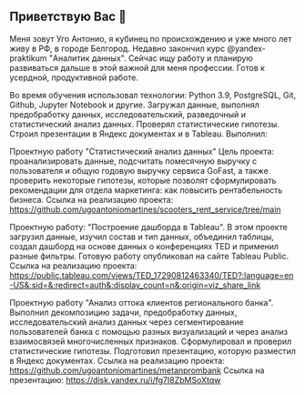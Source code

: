 ## Приветствую Вас 👋

Меня зовут Уго Антонио, я кубинец по происхождению и уже много лет живу в РФ, в городе Белгород. 
Недавно закончил курс @yandex-praktikum "Аналитик данных". Сейчас ищу работу и планирую развиваться дальше в этой важной для меня профессии. Готов к усердной, продуктивной работе.

Во время обучения использовал технологии: Python 3.9, PostgreSQL, Git, Github, Jupyter Notebook и другие.
Загружал данные, выполнял предобработку данных, исследовательский, разведочный и статистический анализ данных. Проверял статистические гипотезы.
Строил презентации в Яндекс документах и в Tableau.
Выполнил:

Проектную работу "Статистический анализ данных"
Цель проекта: проанализировать данные, подсчитать помесячную выручку с пользователя и общую годовую выручку сервиса GoFast, а также проверить некоторые гипотезы, которые позволят сформулировать рекомендации для отдела маркетинга: как повысить рентабельность бизнеса.
Ссылка на реализацию проекта: https://github.com/ugoantoniomartines/scooters_rent_service/tree/main

Проектную работу: "Построение дашборда в Tableau".
В этом проекте загрузил данные, изучил состав и тип данных, объединил таблицы, создал дашборд на основе данных о конференциях TED и применил разные фильтры. Готовую работу опубликовал на сайте Tableau Public.
Ссылка на реализацию проекта:
https://public.tableau.com/views/TED_17290812463340/TED?:language=en-US&:sid=&:redirect=auth&:display_count=n&:origin=viz_share_link

Проектную работу "Анализ оттока клиентов регионального банка".
Выполнил декомпозицию задачи, предобработку данных, исследовательский анализ данных через сегментирование пользователей банка с помощью разных визуализаций и через анализ взаимосвязей многочисленных признаков. Сформулировал и проверил статистические гипотезы. Подготовил презентацию, которую разместил в Яндекс документах.
Ссылка на реализацию проекта: https://github.com/ugoantoniomartines/metanprombank
Ссылка на презентацию: https://disk.yandex.ru/i/fg7I8ZbMSoXtqw
